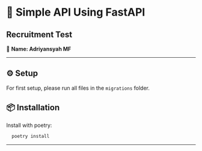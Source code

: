 # 🚀 Simple API Using FastAPI

## Recruitment Test

👤 **Name: Adriyansyah MF**

---

## ⚙️ Setup

For first setup, please run all files in the `migrations` folder.

## 📦 Installation

Install with poetry:

```bash
  poetry install
```

---
